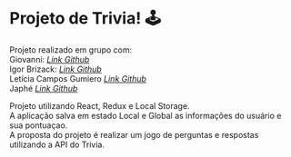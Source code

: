 #  Projeto de Trivia! 🕹️​
Projeto realizado em grupo com:<br>
Giovanni: _[Link Github](https://github.com/GiovaniKill)_<br>
Igor Brizack: _[Link Github](https://github.com/IgorBrizack)_<br>
Letícia Campos Gumiero _[Link Github](https://github.com/Leticia-C)_<br>
Japhé _[Link Github](https://github.com/cafe51)_<br>

Projeto utilizando  React, Redux e Local Storage.<br> 
A aplicação salva em estado Local e Global as informações do usuário e sua pontuaçao.<br>
A proposta do projeto é realizar um jogo de perguntas e respostas utilizando a API do Trivia.

